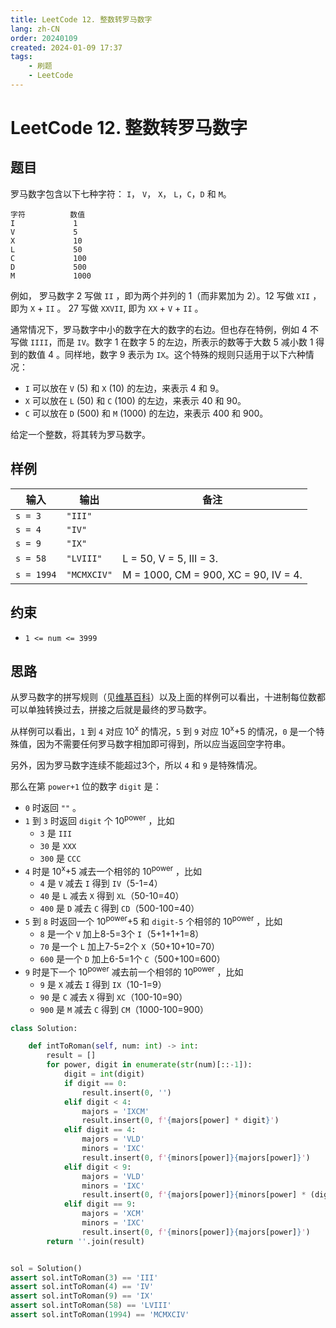 ```yaml
---
title: LeetCode 12. 整数转罗马数字
lang: zh-CN
order: 20240109
created: 2024-01-09 17:37
tags:
    - 刷题
    - LeetCode
---
```


<script setup lang="ts">
import RevisionInfo from "@/components/RevisionInfo.vue";
import TagsBar from "@/components/TagsBar.vue";
</script>

# LeetCode 12. 整数转罗马数字

<RevisionInfo :badge="2">
<template #badge1>
    <a href="https://leetcode.cn/problems/integer-to-roman/" target="_blank">
        <img src="https://img.shields.io/badge/LeetCode-12. 整数转罗马数字-895200?logo=leetcode&logoColor=FFA116"/>
    </a>
</template>
<template #badge2>
    <a href="https://leetcode.com/problems/integer-to-roman/" target="_blank">
        <img src="https://img.shields.io/badge/LeetCode-12. Integer to Roman-895200?logo=leetcode&logoColor=FFA116"/>
    </a>
</template>
</RevisionInfo>
<TagsBar />

## 题目

罗马数字包含以下七种字符： `I`， `V`， `X`， `L`，`C`，`D` 和 `M`。

```text
字符          数值
I             1
V             5
X             10
L             50
C             100
D             500
M             1000
```

例如， 罗马数字 2 写做 `II` ，即为两个并列的 1（而非累加为 2）。12 写做 `XII` ，即为 `X` + `II` 。 27 写做 `XXVII`, 即为 `XX` + `V` + `II` 。

通常情况下，罗马数字中小的数字在大的数字的右边。但也存在特例，例如 4 不写做 `IIII`，而是 `IV`。数字 1 在数字 5 的左边，所表示的数等于大数 5 减小数 1 得到的数值 4 。同样地，数字 9 表示为 `IX`。这个特殊的规则只适用于以下六种情况：

- `I` 可以放在 `V` (5) 和 `X` (10) 的左边，来表示 4 和 9。
- `X` 可以放在 `L` (50) 和 `C` (100) 的左边，来表示 40 和 90。 
- `C` 可以放在 `D` (500) 和 `M` (1000) 的左边，来表示 400 和 900。

给定一个整数，将其转为罗马数字。

## 样例

| 输入         | 输出        | 备注                                 |
|------------| ----------- | ------------------------------------ |
| `s = 3`    | `"III"`     |                                      |
| `s = 4`    | `"IV"`      |                                      |
| `s = 9`    | `"IX"`      |                                      |
| `s = 58`   | `"LVIII"`   | L = 50, V = 5, III = 3.              |
| `s = 1994` | `"MCMXCIV"` | M = 1000, CM = 900, XC = 90, IV = 4. |

## 约束

- `1 <= num <= 3999`

## 思路

从罗马数字的拼写规则（见[维基百科](https://zh.wikipedia.org/wiki/%E7%BD%97%E9%A9%AC%E6%95%B0%E5%AD%97)）以及上面的样例可以看出，十进制每位数都可以单独转换过去，拼接之后就是最终的罗马数字。

从样例可以看出，`1` 到 `4` 对应 10<sup>x</sup> 的情况，`5` 到 `9` 对应 10<sup>x</sup>+5 的情况，`0` 是一个特殊值，因为不需要任何罗马数字相加即可得到，所以应当返回空字符串。

另外，因为罗马数字连续不能超过3个，所以 `4` 和 `9` 是特殊情况。

那么在第 `power+1` 位的数字 `digit` 是：

- `0` 时返回 `""` 。
- `1` 到 `3` 时返回 `digit` 个 10<sup>power</sup> ，比如
  - `3` 是 `III`
  - `30` 是 `XXX`
  - `300` 是 `CCC`
- `4` 时是 10<sup>x</sup>+5 减去一个相邻的 10<sup>power</sup> ，比如
  - `4` 是 `V` 减去 `I` 得到 `IV`（5-1=4）
  - `40` 是 `L` 减去 `X` 得到 `XL`（50-10=40）
  - `400` 是 `D` 减去 `C` 得到 `CD`（500-100=40）
- `5` 到 `8` 时返回一个 10<sup>power</sup>+5 和 `digit-5` 个相邻的 10<sup>power</sup> ，比如
  - `8` 是一个 `V` 加上8-5=3个 `I`（5+1+1+1=8）
  - `70` 是一个 `L` 加上7-5=2个 `X`（50+10+10=70）
  - `600` 是一个 `D` 加上6-5=1个 `C`（500+100=600）
- `9` 时是下一个 10<sup>power</sup> 减去前一个相邻的 10<sup>power</sup> ，比如
  - `9` 是 `X` 减去 `I` 得到 `IX`（10-1=9）
  - `90` 是 `C` 减去 `X` 得到 `XC`（100-10=90）
  - `900` 是 `M` 减去 `C` 得到 `CM`（1000-100=900）

```python
class Solution:

    def intToRoman(self, num: int) -> int:
        result = []
        for power, digit in enumerate(str(num)[::-1]):
            digit = int(digit)
            if digit == 0:
                result.insert(0, '')
            elif digit < 4:
                majors = 'IXCM'
                result.insert(0, f'{majors[power] * digit}')
            elif digit == 4:
                majors = 'VLD'
                minors = 'IXC'
                result.insert(0, f'{minors[power]}{majors[power]}')
            elif digit < 9:
                majors = 'VLD'
                minors = 'IXC'
                result.insert(0, f'{majors[power]}{minors[power] * (digit - 5)}')
            elif digit == 9:
                majors = 'XCM'
                minors = 'IXC'
                result.insert(0, f'{minors[power]}{majors[power]}')
        return ''.join(result)


sol = Solution()
assert sol.intToRoman(3) == 'III'
assert sol.intToRoman(4) == 'IV'
assert sol.intToRoman(9) == 'IX'
assert sol.intToRoman(58) == 'LVIII'
assert sol.intToRoman(1994) == 'MCMXCIV'
```

